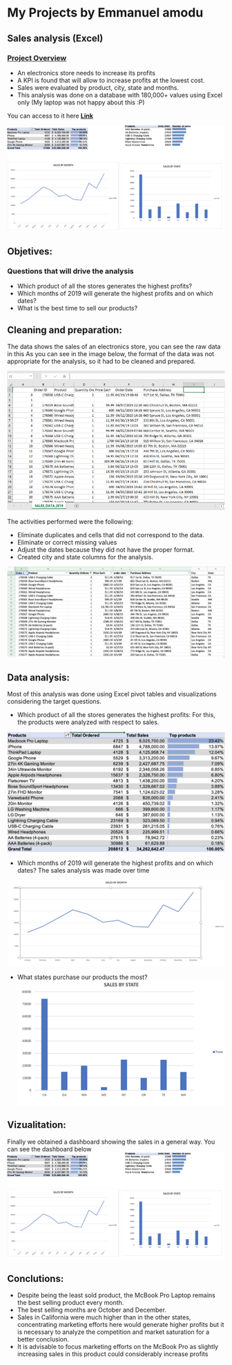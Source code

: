# My Projects by Emmanuel amodu

## Sales analysis (Excel)

### [Project Overview](https://github.com/emmathedata/Sales-analysis-Excel-)
- An electronics store needs to increase its profits
- A KPI is found that will allow to increase profits at the lowest cost.
- Sales were evaluated by product, city, state and months.
- This analysis was done on a database with 180,000+ values using Excel only 
(My laptop was not happy about this :P)

You can access to it here **[Link](https://github.com/emmathedata/Sales-analysis-Excel-)**

![](/Images/overview.png)

## Objetives:
### Questions that will drive the analysis
- Which product of all the stores generates the highest profits?
- Which months of 2019 will generate the highest profits and on which dates?
- What is the best time to sell our products?

## Cleaning and preparation:
The data shows the sales of an electronics store, you can see the raw data in this 
As you can see in the image below, the format of the data was not appropriate for the analysis, so it had to be cleaned and prepared. 

![](/Images/Rawdata.PNG)

The activities performed were the following:
- Eliminate duplicates and cells that did not correspond to the data.
- Eliminate or correct missing values
- Adjust the dates because they did not have the proper format.
- Created city and state columns for the analysis.

![](/Images/Cleandata.png)

## Data analysis:
Most of this analysis was done using Excel pivot tables and visualizations considering the target questions.

- Which product of all the stores generates the highest profits: For this, the products were analyzed with respect to sales.

![Top products](/Images/Top_products.png)

- Which months of 2019 will generate the highest profits and on which dates? The sales analysis was made over time

![Sales by Month](/Images/Sales%20by%20month.png)

- What states purchase our products the most?
![Sales by State](/images/Sales_by_State.png)


## Vizualitation:
Finally we obtained a dashboard showing the sales in a general way.
You can see the dashboard below 
![Sales Overview](/Images/overview.png)

## Conclutions:
- Despite being the least sold product, the McBook Pro Laptop remains the best selling product every month.
- The best selling months are October and December.
- Sales in California were much higher than in the other states, concentrating marketing efforts here would generate higher profits but it is necessary to analyze the competition and market saturation for a better conclusion.
- It is advisable to focus marketing efforts on the McBook Pro as slightly increasing sales in this product could considerably increase profits
